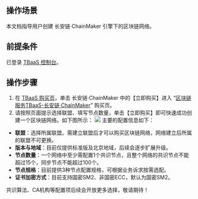 ## 操作场景

本文档指导用户创建 长安链·ChainMaker 引擎下的区块链网络。

## 前提条件

已登录 [TBaaS 控制台](https://console.cloud.tencent.com/tbaas)。

## 操作步骤

1. 在 [TBaaS 购买页](https://cloud.tencent.com/product/tbaas)，单击 长安链·ChainMaker 中的【立即购买】进入 “[区块链服务TBaaS-长安链·ChainMaker](https://buy.cloud.tencent.com/tbaas_blockchain/chainmaker)” 购买页。
2. 请按照页面提示选择联盟、填写节点数量，单击【立即购买】即可快速成功创建一个区块链网络。如下图所示：
   ![](https://main.qcloudimg.com/raw/44c03215c7c6316810a55043055fb6a7.png)
   主要的配置信息如下：

 - **联盟**：选择所属联盟。需建立联盟后才可以购买区块链网络，网络建立后所属的联盟不可更换。
 - **版本与地域**：目前仅提供标准版及北京地域，后续会逐步扩展升级。
 - **节点数量**：一个网络中至少需配置1个共识节点，且整个网络的共识节点不能超过15个，同步节点不能超过100个。
 - **节点规格**：目前提供3种节点配置规格，可根据业务诉求按需选配。
 - **证书加密方式**：目前支持国密SM2、非国密ECC，默认为国密SM2。

共识算法、CA机构等配置项后续会开放更多选择，敬请期待！

